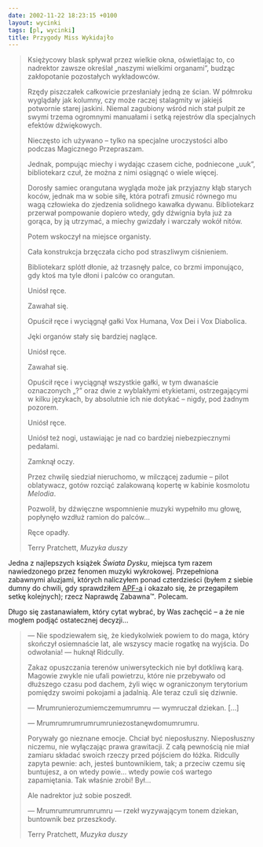 ```yaml
---
date: 2002-11-22 18:23:15 +0100
layout: wycinki
tags: [pl, wycinki]
title: Przygody Miss Wykidajło
---
```


> Księżycowy blask spływał przez wielkie okna, oświetlając to, co nadrektor zawsze określał „naszymi wielkimi organami”, budząc zakłopotanie pozostałych wykładowców.
>
> Rzędy piszczałek całkowicie przesłaniały jedną ze ścian. W półmroku wyglądały jak kolumny, czy może raczej stalagmity w jakiejś potwornie starej jaskini. Niemal zagubiony wśród nich stał pulpit ze swymi trzema ogromnymi manuałami i setką rejestrów dla specjalnych efektów dźwiękowych.
>
> Nieczęsto ich używano – tylko na specjalne uroczystości albo podczas Magicznego Przepraszam.
>
> Jednak, pompując miechy i wydając czasem ciche, podniecone „uuk”, bibliotekarz czuł, że można z nimi osiągnąć o wiele więcej.
>
> Dorosły samiec orangutana wygląda może jak przyjazny kłąb starych koców, jednak ma w sobie siłę, która potrafi zmusić równego mu wagą człowieka do zjedzenia solidnego kawałka dywanu. Bibliotekarz przerwał pompowanie dopiero wtedy, gdy dźwignia była już za gorąca, by ją utrzymać, a miechy gwizdały i warczały wokół nitów.
>
> Potem wskoczył na miejsce organisty.
>
> Cała konstrukcja brzęczała cicho pod straszliwym ciśnieniem.
>
> Bibliotekarz splótł dłonie, aż trzasnęły palce, co brzmi imponująco, gdy ktoś ma tyle dłoni i palców co orangutan.
>
> Uniósł ręce.
>
> Zawahał się.
>
> Opuścił ręce i wyciągnął gałki Vox Humana, Vox Dei i Vox Diabolica.
>
> Jęki organów stały się bardziej naglące.
>
> Uniósł ręce.
>
> Zawahał się.
>
> Opuścił ręce i wyciągnął wszystkie gałki, w tym dwanaście oznaczonych „?” oraz dwie z wyblakłymi etykietami, ostrzegającymi w kilku językach, by absolutnie ich nie dotykać – nigdy, pod żadnym pozorem.
>
> Uniósł ręce.
>
> Uniósł też nogi, ustawiając je nad co bardziej niebezpiecznymi pedałami.
>
> Zamknął oczy.
>
> Przez chwilę siedział nieruchomo, w milczącej zadumie – pilot oblatywacz, gotów rozciąć zalakowaną kopertę w kabinie kosmolotu <cite>Melodia</cite>.
>
> Pozwolił, by dźwięczne wspomnienie muzyki wypełniło mu głowę, popłynęło wzdłuż ramion do palców…
>
> Ręce opadły.
>
> Terry Pratchett, <cite>Muzyka duszy</cite>

Jedna z najlepszych książek <cite>Świata Dysku</cite>, miejsca tym razem nawiedzonego przez fenomen muzyki wykrokowej. Przepełniona zabawnymi aluzjami, których naliczyłem ponad czterdzieści (byłem z siebie dumny do chwili, gdy sprawdziłem [APF-a](http://www.lspace.org/books/apf/ 'The Annotated Pratchett File') i okazało się, że przegapiłem setkę kolejnych); rzecz Naprawdę Zabawna™. Polecam.

Długo się zastanawiałem, który cytat wybrać, by Was zachęcić – a że nie mogłem podjąć ostatecznej decyzji…

> — Nie spodziewałem się, że kiedykolwiek powiem to do maga, który skończył osiemnaście lat, ale wszyscy macie rogatkę na wyjścia. Do odwołania! — huknął Ridcully.
>
> Zakaz opuszczania terenów uniwersyteckich nie był dotkliwą karą. Magowie zwykle nie ufali powietrzu, które nie przebywało od dłuższego czasu pod dachem, żyli więc w ograniczonym terytorium pomiędzy swoimi pokojami a jadalnią. Ale teraz czuli się dziwnie.
>
> — Mrumrunierozumiemczemumrumru — wymruczał dziekan. […]
>
> — Mrumrumrumrumrumruniezostanęwdomumrumru.
>
> Porywały go nieznane emocje. Chciał być nieposłuszny. Nieposłuszny niczemu, nie wyłączając prawa grawitacji. Z całą pewnością nie miał zamiaru składać swoich rzeczy przed pójściem do łóżka. Ridcully zapyta pewnie: ach, jesteś buntownikiem, tak; a przeciw czemu się buntujesz, a on wtedy powie… wtedy powie coś wartego zapamiętania. Tak właśnie zrobi! Był…
>
> Ale nadrektor już sobie poszedł.
>
> — Mrumrumrumrumrumru — rzekł wyzywającym tonem dziekan, buntownik bez przeszkody.
>
> Terry Pratchett, <cite>Muzyka duszy</cite>
